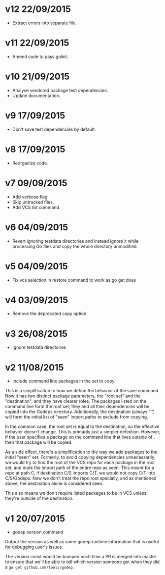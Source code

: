 # v12 22/09/2015

* Extract errors into separate file.

# v11 22/09/2015

* Amend code to pass golint.

# v10 21/09/2015

* Analyse vendored package test dependencies.
* Update documentation.

# v9 17/09/2015

* Don't save test dependencies by default.

# v8 17/09/2015

* Reorganize code.

# v7 09/09/2015

* Add verbose flag.
* Skip untracked files.
* Add VCS list command.

# v6 04/09/2015

*  Revert ignoring testdata directories and instead ignore it while
processing Go files and copy the whole directory unmodified.

# v5 04/09/2015

* Fix vcs selection in restore command to work as go get does

# v4 03/09/2015

* Remove the deprecated copy option.

# v3 26/08/2015

* Ignore testdata directories

# v2 11/08/2015

* Include command line packages in the set to copy

This is a simplification to how we define the behavior
of the save command. Now it has two distinct package
parameters, the "root set" and the "destination", and
they have clearer roles. The packages listed on the
command line form the root set; they and all their
dependencies will be copied into the Godeps directory.
Additionally, the destination (always ".") will form the
initial list of "seen" import paths to exclude from
copying.

In the common case, the root set is equal to the
destination, so the effective behavior doesn't change.
This is primarily just a simpler definition. However, if
the user specifies a package on the command line that
lives outside of . then that package will be copied.

As a side effect, there's a simplification to the way we
add packages to the initial "seen" set. Formerly, to
avoid copying dependencies unnecessarily, we would try
to find the root of the VCS repo for each package in the
root set, and mark the import path of the entire repo as
seen. This meant for a repo at path C, if destination
C/S imports C/T, we would not copy C/T into C/S/Godeps.
Now we don't treat the repo root specially, and as
mentioned above, the destination alone is considered
seen.

This also means we don't require listed packages to be
in VCS unless they're outside of the destination.

# v1 20/07/2015

* godep version command

Output the version as well as some godep runtime information that is
useful for debugging user's issues.

The version const would be bumped each time a PR is merged into master
to ensure that we'll be able to tell which version someone got when they
did a `go get github.com/tools/godep`.